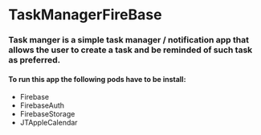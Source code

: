 # TaskManagerFireBase

### Task manger is a simple task manager / notification app that allows the user to create a task and be reminded of such task as preferred. 

#### To run this app the following pods have to be install:

* Firebase
* FirebaseAuth  
* FirebaseStorage
* JTAppleCalendar 





